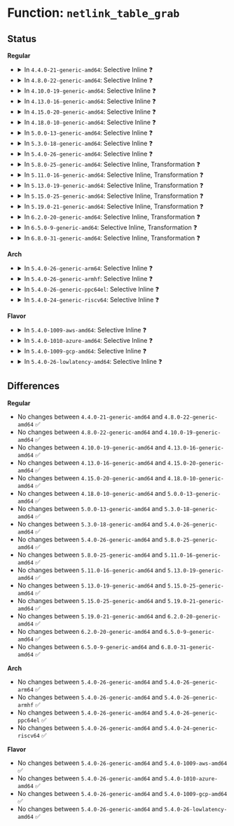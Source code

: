 # Function: <code>netlink_table_grab</code>

## Status
<b>Regular</b>
<ul>
<li>
<details>
<summary>In <code>4.4.0-21-generic-amd64</code>: Selective Inline ❓</summary>

```c
void netlink_table_grab()
```

```json
{
  "name": "netlink_table_grab",
  "collision_type": "Unique Global",
  "inline_type": "Selective",
  "funcs": [
    {
      "addr": 18446744071586501056,
      "name": "netlink_table_grab",
      "external": true,
      "loc": "net/netlink/af_netlink.c:969",
      "file": "net/netlink/af_netlink.c",
      "inline": "not declared, inlined",
      "caller_inline": [],
      "caller_func": [
        "net/netlink/af_netlink.c:__netlink_kernel_create",
        "net/netlink/af_netlink.c:netlink_realloc_groups",
        "net/netlink/af_netlink.c:netlink_setsockopt",
        "net/netlink/af_netlink.c:netlink_setsockopt",
        "net/netlink/af_netlink.c:netlink_bind",
        "net/netlink/af_netlink.c:netlink_release",
        "net/netlink/af_netlink.c:netlink_release",
        "net/netlink/af_netlink.c:netlink_change_ngroups",
        "net/netlink/genetlink.c:genl_unregister_family"
      ]
    }
  ],
  "symbols": [
    {
      "addr": 18446744071586501056,
      "name": "netlink_table_grab",
      "section": ".text",
      "bind": "STB_GLOBAL",
      "size": 251
    }
  ]
}
```
</details>
</li>
<li>
<details>
<summary>In <code>4.8.0-22-generic-amd64</code>: Selective Inline ❓</summary>

```c
void netlink_table_grab()
```

```json
{
  "name": "netlink_table_grab",
  "collision_type": "Unique Global",
  "inline_type": "Selective",
  "funcs": [
    {
      "addr": 18446744071586944384,
      "name": "netlink_table_grab",
      "external": true,
      "loc": "net/netlink/af_netlink.c:355",
      "file": "net/netlink/af_netlink.c",
      "inline": "not declared, inlined",
      "caller_inline": [],
      "caller_func": [
        "net/netlink/af_netlink.c:netlink_change_ngroups",
        "net/netlink/af_netlink.c:__netlink_kernel_create",
        "net/netlink/af_netlink.c:netlink_setsockopt",
        "net/netlink/af_netlink.c:netlink_setsockopt",
        "net/netlink/af_netlink.c:netlink_bind",
        "net/netlink/af_netlink.c:netlink_realloc_groups",
        "net/netlink/af_netlink.c:netlink_release",
        "net/netlink/af_netlink.c:netlink_release",
        "net/netlink/genetlink.c:genl_unregister_family"
      ]
    }
  ],
  "symbols": [
    {
      "addr": 18446744071586944384,
      "name": "netlink_table_grab",
      "section": ".text",
      "bind": "STB_GLOBAL",
      "size": 291
    }
  ]
}
```
</details>
</li>
<li>
<details>
<summary>In <code>4.10.0-19-generic-amd64</code>: Selective Inline ❓</summary>

```c
void netlink_table_grab()
```

```json
{
  "name": "netlink_table_grab",
  "collision_type": "Unique Global",
  "inline_type": "Selective",
  "funcs": [
    {
      "addr": 18446744071587139360,
      "name": "netlink_table_grab",
      "external": true,
      "loc": "net/netlink/af_netlink.c:362",
      "file": "net/netlink/af_netlink.c",
      "inline": "not declared, inlined",
      "caller_inline": [],
      "caller_func": [
        "net/netlink/af_netlink.c:netlink_change_ngroups",
        "net/netlink/af_netlink.c:__netlink_kernel_create",
        "net/netlink/af_netlink.c:netlink_setsockopt",
        "net/netlink/af_netlink.c:netlink_setsockopt",
        "net/netlink/af_netlink.c:netlink_bind",
        "net/netlink/af_netlink.c:netlink_realloc_groups",
        "net/netlink/af_netlink.c:netlink_release",
        "net/netlink/af_netlink.c:netlink_remove",
        "net/netlink/genetlink.c:genl_unregister_family"
      ]
    }
  ],
  "symbols": [
    {
      "addr": 18446744071587139360,
      "name": "netlink_table_grab",
      "section": ".text",
      "bind": "STB_GLOBAL",
      "size": 294
    }
  ]
}
```
</details>
</li>
<li>
<details>
<summary>In <code>4.13.0-16-generic-amd64</code>: Selective Inline ❓</summary>

```c
void netlink_table_grab()
```

```json
{
  "name": "netlink_table_grab",
  "collision_type": "Unique Global",
  "inline_type": "Selective",
  "funcs": [
    {
      "addr": 18446744071587269648,
      "name": "netlink_table_grab",
      "external": true,
      "loc": "net/netlink/af_netlink.c:393",
      "file": "net/netlink/af_netlink.c",
      "inline": "not declared, inlined",
      "caller_inline": [],
      "caller_func": [
        "net/netlink/af_netlink.c:netlink_change_ngroups",
        "net/netlink/af_netlink.c:__netlink_kernel_create",
        "net/netlink/af_netlink.c:netlink_setsockopt",
        "net/netlink/af_netlink.c:netlink_setsockopt",
        "net/netlink/af_netlink.c:netlink_bind",
        "net/netlink/af_netlink.c:netlink_realloc_groups",
        "net/netlink/af_netlink.c:netlink_release",
        "net/netlink/af_netlink.c:netlink_release",
        "net/netlink/af_netlink.c:netlink_release",
        "net/netlink/genetlink.c:genl_unregister_family"
      ]
    }
  ],
  "symbols": [
    {
      "addr": 18446744071587269648,
      "name": "netlink_table_grab",
      "section": ".text",
      "bind": "STB_GLOBAL",
      "size": 294
    }
  ]
}
```
</details>
</li>
<li>
<details>
<summary>In <code>4.15.0-20-generic-amd64</code>: Selective Inline ❓</summary>

```c
void netlink_table_grab()
```

```json
{
  "name": "netlink_table_grab",
  "collision_type": "Unique Global",
  "inline_type": "Selective",
  "funcs": [
    {
      "addr": 18446744071587789520,
      "name": "netlink_table_grab",
      "external": true,
      "loc": "net/netlink/af_netlink.c:395",
      "file": "net/netlink/af_netlink.c",
      "inline": "not declared, inlined",
      "caller_inline": [],
      "caller_func": [
        "net/netlink/af_netlink.c:netlink_change_ngroups",
        "net/netlink/af_netlink.c:__netlink_kernel_create",
        "net/netlink/af_netlink.c:netlink_setsockopt",
        "net/netlink/af_netlink.c:netlink_setsockopt",
        "net/netlink/af_netlink.c:netlink_bind",
        "net/netlink/af_netlink.c:netlink_realloc_groups",
        "net/netlink/af_netlink.c:netlink_release",
        "net/netlink/af_netlink.c:netlink_release",
        "net/netlink/af_netlink.c:netlink_release",
        "net/netlink/genetlink.c:genl_unregister_family"
      ]
    }
  ],
  "symbols": [
    {
      "addr": 18446744071587789520,
      "name": "netlink_table_grab",
      "section": ".text",
      "bind": "STB_GLOBAL",
      "size": 306
    }
  ]
}
```
</details>
</li>
<li>
<details>
<summary>In <code>4.18.0-10-generic-amd64</code>: Selective Inline ❓</summary>

```c
void netlink_table_grab()
```

```json
{
  "name": "netlink_table_grab",
  "collision_type": "Unique Global",
  "inline_type": "Selective",
  "funcs": [
    {
      "addr": 18446744071588132032,
      "name": "netlink_table_grab",
      "external": true,
      "loc": "net/netlink/af_netlink.c:429",
      "file": "net/netlink/af_netlink.c",
      "inline": "not declared, inlined",
      "caller_inline": [],
      "caller_func": [
        "net/netlink/af_netlink.c:netlink_proto_init",
        "net/netlink/af_netlink.c:netlink_change_ngroups",
        "net/netlink/af_netlink.c:__netlink_kernel_create",
        "net/netlink/af_netlink.c:netlink_setsockopt",
        "net/netlink/af_netlink.c:netlink_setsockopt",
        "net/netlink/af_netlink.c:netlink_bind",
        "net/netlink/af_netlink.c:netlink_realloc_groups",
        "net/netlink/af_netlink.c:netlink_release",
        "net/netlink/af_netlink.c:netlink_release",
        "net/netlink/genetlink.c:genl_unregister_family"
      ]
    }
  ],
  "symbols": [
    {
      "addr": 18446744071588132032,
      "name": "netlink_table_grab",
      "section": ".text",
      "bind": "STB_GLOBAL",
      "size": 306
    }
  ]
}
```
</details>
</li>
<li>
<details>
<summary>In <code>5.0.0-13-generic-amd64</code>: Selective Inline ❓</summary>

```c
void netlink_table_grab()
```

```json
{
  "name": "netlink_table_grab",
  "collision_type": "Unique Global",
  "inline_type": "Selective",
  "funcs": [
    {
      "addr": 18446744071588314560,
      "name": "netlink_table_grab",
      "external": true,
      "loc": "net/netlink/af_netlink.c:429",
      "file": "net/netlink/af_netlink.c",
      "inline": "not declared, inlined",
      "caller_inline": [],
      "caller_func": [
        "net/netlink/af_netlink.c:netlink_proto_init",
        "net/netlink/af_netlink.c:netlink_change_ngroups",
        "net/netlink/af_netlink.c:__netlink_kernel_create",
        "net/netlink/af_netlink.c:netlink_setsockopt",
        "net/netlink/af_netlink.c:netlink_setsockopt",
        "net/netlink/af_netlink.c:netlink_bind",
        "net/netlink/af_netlink.c:netlink_realloc_groups",
        "net/netlink/af_netlink.c:netlink_release",
        "net/netlink/af_netlink.c:netlink_release",
        "net/netlink/genetlink.c:genl_unregister_family"
      ]
    }
  ],
  "symbols": [
    {
      "addr": 18446744071588314560,
      "name": "netlink_table_grab",
      "section": ".text",
      "bind": "STB_GLOBAL",
      "size": 306
    }
  ]
}
```
</details>
</li>
<li>
<details>
<summary>In <code>5.3.0-18-generic-amd64</code>: Selective Inline ❓</summary>

```c
void netlink_table_grab()
```

```json
{
  "name": "netlink_table_grab",
  "collision_type": "Unique Global",
  "inline_type": "Selective",
  "funcs": [
    {
      "addr": 18446744071588712672,
      "name": "netlink_table_grab",
      "external": true,
      "loc": "net/netlink/af_netlink.c:420",
      "file": "net/netlink/af_netlink.c",
      "inline": "not declared, inlined",
      "caller_inline": [],
      "caller_func": [
        "net/netlink/af_netlink.c:netlink_proto_init",
        "net/netlink/af_netlink.c:netlink_change_ngroups",
        "net/netlink/af_netlink.c:__netlink_kernel_create",
        "net/netlink/af_netlink.c:netlink_setsockopt",
        "net/netlink/af_netlink.c:netlink_setsockopt",
        "net/netlink/af_netlink.c:netlink_bind",
        "net/netlink/af_netlink.c:netlink_realloc_groups",
        "net/netlink/af_netlink.c:netlink_release",
        "net/netlink/af_netlink.c:netlink_remove",
        "net/netlink/genetlink.c:genl_unregister_family"
      ]
    }
  ],
  "symbols": [
    {
      "addr": 18446744071588712672,
      "name": "netlink_table_grab",
      "section": ".text",
      "bind": "STB_GLOBAL",
      "size": 253
    }
  ]
}
```
</details>
</li>
<li>
<details>
<summary>In <code>5.4.0-26-generic-amd64</code>: Selective Inline ❓</summary>

```c
void netlink_table_grab()
```

```json
{
  "name": "netlink_table_grab",
  "collision_type": "Unique Global",
  "inline_type": "Selective",
  "funcs": [
    {
      "addr": 18446744071588936576,
      "name": "netlink_table_grab",
      "external": true,
      "loc": "net/netlink/af_netlink.c:420",
      "file": "net/netlink/af_netlink.c",
      "inline": "not declared, inlined",
      "caller_inline": [],
      "caller_func": [
        "net/netlink/af_netlink.c:netlink_proto_init",
        "net/netlink/af_netlink.c:netlink_change_ngroups",
        "net/netlink/af_netlink.c:__netlink_kernel_create",
        "net/netlink/af_netlink.c:netlink_setsockopt",
        "net/netlink/af_netlink.c:netlink_setsockopt",
        "net/netlink/af_netlink.c:netlink_bind",
        "net/netlink/af_netlink.c:netlink_realloc_groups",
        "net/netlink/af_netlink.c:netlink_release",
        "net/netlink/af_netlink.c:netlink_remove",
        "net/netlink/genetlink.c:genl_unregister_family"
      ]
    }
  ],
  "symbols": [
    {
      "addr": 18446744071588936576,
      "name": "netlink_table_grab",
      "section": ".text",
      "bind": "STB_GLOBAL",
      "size": 253
    }
  ]
}
```
</details>
</li>
<li>
<details>
<summary>In <code>5.8.0-25-generic-amd64</code>: Selective Inline, Transformation ❓</summary>

```c
void netlink_table_grab()
```

```json
{
  "name": "netlink_table_grab",
  "collision_type": "Unique Global",
  "inline_type": "Selective",
  "funcs": [
    {
      "addr": 18446744071589836021,
      "name": "netlink_table_grab",
      "external": true,
      "loc": "net/netlink/af_netlink.c:420",
      "file": "net/netlink/af_netlink.c",
      "inline": "not declared, inlined",
      "caller_inline": [
        "net/netlink/af_netlink.c:netlink_change_ngroups",
        "net/netlink/af_netlink.c:__netlink_kernel_create",
        "net/netlink/af_netlink.c:netlink_setsockopt",
        "net/netlink/af_netlink.c:netlink_bind",
        "net/netlink/af_netlink.c:netlink_realloc_groups",
        "net/netlink/af_netlink.c:netlink_release",
        "net/netlink/af_netlink.c:netlink_remove"
      ],
      "caller_func": [
        "net/netlink/af_netlink.c:netlink_proto_init",
        "net/netlink/af_netlink.c:netlink_change_ngroups",
        "net/netlink/af_netlink.c:__netlink_kernel_create",
        "net/netlink/af_netlink.c:netlink_setsockopt",
        "net/netlink/af_netlink.c:netlink_bind",
        "net/netlink/af_netlink.c:netlink_realloc_groups",
        "net/netlink/af_netlink.c:netlink_release",
        "net/netlink/af_netlink.c:netlink_remove",
        "net/netlink/genetlink.c:genl_unregister_mc_groups",
        "net/netlink/genetlink.c:genl_validate_assign_mc_groups"
      ]
    }
  ],
  "symbols": [
    {
      "addr": 18446744071589819152,
      "name": "netlink_table_grab.part.0",
      "section": ".text",
      "bind": "STB_LOCAL",
      "size": 235
    },
    {
      "addr": 18446744071589827536,
      "name": "netlink_table_grab",
      "section": ".text",
      "bind": "STB_GLOBAL",
      "size": 45
    }
  ]
}
```
</details>
</li>
<li>
<details>
<summary>In <code>5.11.0-16-generic-amd64</code>: Selective Inline, Transformation ❓</summary>

```c
void netlink_table_grab()
```

```json
{
  "name": "netlink_table_grab",
  "collision_type": "Unique Global",
  "inline_type": "Selective",
  "funcs": [
    {
      "addr": 18446744071589872501,
      "name": "netlink_table_grab",
      "external": true,
      "loc": "net/netlink/af_netlink.c:421",
      "file": "net/netlink/af_netlink.c",
      "inline": "not declared, inlined",
      "caller_inline": [
        "net/netlink/af_netlink.c:netlink_change_ngroups",
        "net/netlink/af_netlink.c:__netlink_kernel_create",
        "net/netlink/af_netlink.c:netlink_setsockopt",
        "net/netlink/af_netlink.c:netlink_bind",
        "net/netlink/af_netlink.c:netlink_realloc_groups",
        "net/netlink/af_netlink.c:netlink_release",
        "net/netlink/af_netlink.c:netlink_remove"
      ],
      "caller_func": [
        "net/netlink/af_netlink.c:netlink_proto_init",
        "net/netlink/af_netlink.c:netlink_change_ngroups",
        "net/netlink/af_netlink.c:__netlink_kernel_create",
        "net/netlink/af_netlink.c:netlink_setsockopt",
        "net/netlink/af_netlink.c:netlink_bind",
        "net/netlink/af_netlink.c:netlink_realloc_groups",
        "net/netlink/af_netlink.c:netlink_release",
        "net/netlink/af_netlink.c:netlink_remove",
        "net/netlink/genetlink.c:genl_unregister_mc_groups",
        "net/netlink/genetlink.c:genl_validate_assign_mc_groups"
      ]
    }
  ],
  "symbols": [
    {
      "addr": 18446744071589855344,
      "name": "netlink_table_grab.part.0",
      "section": ".text",
      "bind": "STB_LOCAL",
      "size": 235
    },
    {
      "addr": 18446744071589863904,
      "name": "netlink_table_grab",
      "section": ".text",
      "bind": "STB_GLOBAL",
      "size": 45
    }
  ]
}
```
</details>
</li>
<li>
<details>
<summary>In <code>5.13.0-19-generic-amd64</code>: Selective Inline, Transformation ❓</summary>

```c
void netlink_table_grab()
```

```json
{
  "name": "netlink_table_grab",
  "collision_type": "Unique Global",
  "inline_type": "Selective",
  "funcs": [
    {
      "addr": 18446744071589778533,
      "name": "netlink_table_grab",
      "external": true,
      "loc": "net/netlink/af_netlink.c:429",
      "file": "net/netlink/af_netlink.c",
      "inline": "not declared, inlined",
      "caller_inline": [
        "net/netlink/af_netlink.c:netlink_change_ngroups",
        "net/netlink/af_netlink.c:__netlink_kernel_create",
        "net/netlink/af_netlink.c:netlink_setsockopt",
        "net/netlink/af_netlink.c:netlink_bind",
        "net/netlink/af_netlink.c:netlink_realloc_groups",
        "net/netlink/af_netlink.c:netlink_release",
        "net/netlink/af_netlink.c:netlink_remove"
      ],
      "caller_func": [
        "net/netlink/af_netlink.c:netlink_proto_init",
        "net/netlink/af_netlink.c:netlink_change_ngroups",
        "net/netlink/af_netlink.c:__netlink_kernel_create",
        "net/netlink/af_netlink.c:netlink_setsockopt",
        "net/netlink/af_netlink.c:netlink_bind",
        "net/netlink/af_netlink.c:netlink_realloc_groups",
        "net/netlink/af_netlink.c:netlink_release",
        "net/netlink/af_netlink.c:netlink_remove",
        "net/netlink/genetlink.c:genl_unregister_family",
        "net/netlink/genetlink.c:genl_validate_assign_mc_groups"
      ]
    }
  ],
  "symbols": [
    {
      "addr": 18446744071589761152,
      "name": "netlink_table_grab.part.0",
      "section": ".text",
      "bind": "STB_LOCAL",
      "size": 216
    },
    {
      "addr": 18446744071589769920,
      "name": "netlink_table_grab",
      "section": ".text",
      "bind": "STB_GLOBAL",
      "size": 45
    }
  ]
}
```
</details>
</li>
<li>
<details>
<summary>In <code>5.15.0-25-generic-amd64</code>: Selective Inline, Transformation ❓</summary>

```c
void netlink_table_grab()
```

```json
{
  "name": "netlink_table_grab",
  "collision_type": "Unique Global",
  "inline_type": "Selective",
  "funcs": [
    {
      "addr": 18446744071590537957,
      "name": "netlink_table_grab",
      "external": true,
      "loc": "net/netlink/af_netlink.c:429",
      "file": "net/netlink/af_netlink.c",
      "inline": "not declared, inlined",
      "caller_inline": [
        "net/netlink/af_netlink.c:netlink_change_ngroups",
        "net/netlink/af_netlink.c:__netlink_kernel_create",
        "net/netlink/af_netlink.c:netlink_setsockopt",
        "net/netlink/af_netlink.c:netlink_bind",
        "net/netlink/af_netlink.c:netlink_realloc_groups",
        "net/netlink/af_netlink.c:netlink_release",
        "net/netlink/af_netlink.c:netlink_release"
      ],
      "caller_func": [
        "net/netlink/af_netlink.c:netlink_proto_init",
        "net/netlink/af_netlink.c:netlink_change_ngroups",
        "net/netlink/af_netlink.c:__netlink_kernel_create",
        "net/netlink/af_netlink.c:netlink_setsockopt",
        "net/netlink/af_netlink.c:netlink_bind",
        "net/netlink/af_netlink.c:netlink_realloc_groups",
        "net/netlink/af_netlink.c:netlink_release",
        "net/netlink/af_netlink.c:netlink_release",
        "net/netlink/genetlink.c:genl_unregister_family",
        "net/netlink/genetlink.c:genl_validate_assign_mc_groups"
      ]
    }
  ],
  "symbols": [
    {
      "addr": 18446744071590520384,
      "name": "netlink_table_grab.part.0",
      "section": ".text",
      "bind": "STB_LOCAL",
      "size": 199
    },
    {
      "addr": 18446744071590529264,
      "name": "netlink_table_grab",
      "section": ".text",
      "bind": "STB_GLOBAL",
      "size": 45
    }
  ]
}
```
</details>
</li>
<li>
<details>
<summary>In <code>5.19.0-21-generic-amd64</code>: Selective Inline, Transformation ❓</summary>

```c
void netlink_table_grab()
```

```json
{
  "name": "netlink_table_grab",
  "collision_type": "Unique Global",
  "inline_type": "Selective",
  "funcs": [
    {
      "addr": 18446744071592146933,
      "name": "netlink_table_grab",
      "external": true,
      "loc": "net/netlink/af_netlink.c:433",
      "file": "net/netlink/af_netlink.c",
      "inline": "not declared, inlined",
      "caller_inline": [
        "net/netlink/af_netlink.c:netlink_change_ngroups",
        "net/netlink/af_netlink.c:__netlink_kernel_create",
        "net/netlink/af_netlink.c:netlink_setsockopt",
        "net/netlink/af_netlink.c:netlink_bind",
        "net/netlink/af_netlink.c:netlink_realloc_groups",
        "net/netlink/af_netlink.c:netlink_release",
        "net/netlink/af_netlink.c:netlink_release"
      ],
      "caller_func": [
        "net/netlink/af_netlink.c:netlink_proto_init",
        "net/netlink/af_netlink.c:netlink_change_ngroups",
        "net/netlink/af_netlink.c:__netlink_kernel_create",
        "net/netlink/af_netlink.c:netlink_setsockopt",
        "net/netlink/af_netlink.c:netlink_bind",
        "net/netlink/af_netlink.c:netlink_realloc_groups",
        "net/netlink/af_netlink.c:netlink_release",
        "net/netlink/af_netlink.c:netlink_release",
        "net/netlink/genetlink.c:genl_unregister_family",
        "net/netlink/genetlink.c:genl_validate_assign_mc_groups"
      ]
    }
  ],
  "symbols": [
    {
      "addr": 18446744071592126672,
      "name": "netlink_table_grab.part.0",
      "section": ".text",
      "bind": "STB_LOCAL",
      "size": 207
    },
    {
      "addr": 18446744071592141856,
      "name": "netlink_table_grab",
      "section": ".text",
      "bind": "STB_GLOBAL",
      "size": 61
    }
  ]
}
```
</details>
</li>
<li>
<details>
<summary>In <code>6.2.0-20-generic-amd64</code>: Selective Inline, Transformation ❓</summary>

```c
void netlink_table_grab()
```

```json
{
  "name": "netlink_table_grab",
  "collision_type": "Unique Global",
  "inline_type": "Selective",
  "funcs": [
    {
      "addr": 18446744071628184887,
      "name": "netlink_table_grab",
      "external": true,
      "loc": "net/netlink/af_netlink.c:433",
      "file": "net/netlink/af_netlink.c",
      "inline": "not declared, inlined",
      "caller_inline": [
        "net/netlink/af_netlink.c:netlink_proto_init",
        "net/netlink/af_netlink.c:netlink_change_ngroups",
        "net/netlink/af_netlink.c:__netlink_kernel_create",
        "net/netlink/af_netlink.c:netlink_setsockopt",
        "net/netlink/af_netlink.c:netlink_bind",
        "net/netlink/af_netlink.c:netlink_realloc_groups",
        "net/netlink/af_netlink.c:netlink_release",
        "net/netlink/af_netlink.c:netlink_release"
      ],
      "caller_func": [
        "net/netlink/af_netlink.c:netlink_proto_init",
        "net/netlink/af_netlink.c:netlink_change_ngroups",
        "net/netlink/af_netlink.c:__netlink_kernel_create",
        "net/netlink/af_netlink.c:netlink_setsockopt",
        "net/netlink/af_netlink.c:netlink_bind",
        "net/netlink/af_netlink.c:netlink_realloc_groups",
        "net/netlink/af_netlink.c:netlink_release",
        "net/netlink/af_netlink.c:netlink_release",
        "net/netlink/genetlink.c:genl_unregister_family",
        "net/netlink/genetlink.c:genl_validate_assign_mc_groups"
      ]
    }
  ],
  "symbols": [
    {
      "addr": 18446744071593949616,
      "name": "netlink_table_grab.part.0",
      "section": ".text",
      "bind": "STB_LOCAL",
      "size": 207
    },
    {
      "addr": 18446744071593966112,
      "name": "netlink_table_grab",
      "section": ".text",
      "bind": "STB_GLOBAL",
      "size": 61
    }
  ]
}
```
</details>
</li>
<li>
<details>
<summary>In <code>6.5.0-9-generic-amd64</code>: Selective Inline, Transformation ❓</summary>

```c
void netlink_table_grab()
```

```json
{
  "name": "netlink_table_grab",
  "collision_type": "Unique Global",
  "inline_type": "Selective",
  "funcs": [
    {
      "addr": 18446744071619953479,
      "name": "netlink_table_grab",
      "external": true,
      "loc": "net/netlink/af_netlink.c:433",
      "file": "net/netlink/af_netlink.c",
      "inline": "not declared, inlined",
      "caller_inline": [
        "net/netlink/af_netlink.c:netlink_proto_init",
        "net/netlink/af_netlink.c:netlink_change_ngroups",
        "net/netlink/af_netlink.c:__netlink_kernel_create",
        "net/netlink/af_netlink.c:netlink_setsockopt",
        "net/netlink/af_netlink.c:netlink_bind",
        "net/netlink/af_netlink.c:netlink_realloc_groups",
        "net/netlink/af_netlink.c:netlink_release",
        "net/netlink/af_netlink.c:netlink_release"
      ],
      "caller_func": [
        "net/netlink/af_netlink.c:netlink_proto_init",
        "net/netlink/af_netlink.c:netlink_change_ngroups",
        "net/netlink/af_netlink.c:__netlink_kernel_create",
        "net/netlink/af_netlink.c:netlink_setsockopt",
        "net/netlink/af_netlink.c:netlink_setsockopt",
        "net/netlink/af_netlink.c:netlink_bind",
        "net/netlink/af_netlink.c:netlink_realloc_groups",
        "net/netlink/af_netlink.c:netlink_release",
        "net/netlink/af_netlink.c:netlink_release",
        "net/netlink/genetlink.c:genl_unregister_family",
        "net/netlink/genetlink.c:genl_validate_assign_mc_groups"
      ]
    }
  ],
  "symbols": [
    {
      "addr": 18446744071594325904,
      "name": "netlink_table_grab.part.0",
      "section": ".text",
      "bind": "STB_LOCAL",
      "size": 207
    },
    {
      "addr": 18446744071594343024,
      "name": "netlink_table_grab",
      "section": ".text",
      "bind": "STB_GLOBAL",
      "size": 61
    }
  ]
}
```
</details>
</li>
<li>
<details>
<summary>In <code>6.8.0-31-generic-amd64</code>: Selective Inline, Transformation ❓</summary>

```c
void netlink_table_grab()
```

```json
{
  "name": "netlink_table_grab",
  "collision_type": "Unique Global",
  "inline_type": "Selective",
  "funcs": [
    {
      "addr": 18446744071622265061,
      "name": "netlink_table_grab",
      "external": true,
      "loc": "net/netlink/af_netlink.c:431",
      "file": "net/netlink/af_netlink.c",
      "inline": "not declared, inlined",
      "caller_inline": [
        "net/netlink/af_netlink.c:netlink_proto_init",
        "net/netlink/af_netlink.c:netlink_change_ngroups",
        "net/netlink/af_netlink.c:__netlink_kernel_create",
        "net/netlink/af_netlink.c:netlink_setsockopt",
        "net/netlink/af_netlink.c:netlink_bind",
        "net/netlink/af_netlink.c:netlink_realloc_groups",
        "net/netlink/af_netlink.c:netlink_release",
        "net/netlink/af_netlink.c:netlink_release"
      ],
      "caller_func": [
        "net/netlink/af_netlink.c:netlink_proto_init",
        "net/netlink/af_netlink.c:netlink_change_ngroups",
        "net/netlink/af_netlink.c:__netlink_kernel_create",
        "net/netlink/af_netlink.c:netlink_setsockopt",
        "net/netlink/af_netlink.c:netlink_setsockopt",
        "net/netlink/af_netlink.c:netlink_bind",
        "net/netlink/af_netlink.c:netlink_realloc_groups",
        "net/netlink/af_netlink.c:netlink_release",
        "net/netlink/af_netlink.c:netlink_release",
        "net/netlink/genetlink.c:genl_unregister_family",
        "net/netlink/genetlink.c:genl_validate_assign_mc_groups"
      ]
    }
  ],
  "symbols": [
    {
      "addr": 18446744071595125680,
      "name": "netlink_table_grab.part.0",
      "section": ".text",
      "bind": "STB_LOCAL",
      "size": 207
    },
    {
      "addr": 18446744071595142624,
      "name": "netlink_table_grab",
      "section": ".text",
      "bind": "STB_GLOBAL",
      "size": 61
    }
  ]
}
```
</details>
</li>
</ul>
<b>Arch</b>
<ul>
<li>
<details>
<summary>In <code>5.4.0-26-generic-arm64</code>: Selective Inline ❓</summary>

```c
void netlink_table_grab()
```

```json
{
  "name": "netlink_table_grab",
  "collision_type": "Unique Global",
  "inline_type": "Selective",
  "funcs": [
    {
      "addr": 18446603336502534016,
      "name": "netlink_table_grab",
      "external": true,
      "loc": "net/netlink/af_netlink.c:420",
      "file": "net/netlink/af_netlink.c",
      "inline": "not declared, inlined",
      "caller_inline": [],
      "caller_func": [
        "net/netlink/af_netlink.c:netlink_proto_init",
        "net/netlink/af_netlink.c:netlink_change_ngroups",
        "net/netlink/af_netlink.c:__netlink_kernel_create",
        "net/netlink/af_netlink.c:netlink_setsockopt",
        "net/netlink/af_netlink.c:netlink_setsockopt",
        "net/netlink/af_netlink.c:netlink_bind",
        "net/netlink/af_netlink.c:netlink_realloc_groups",
        "net/netlink/af_netlink.c:netlink_release",
        "net/netlink/af_netlink.c:netlink_remove",
        "net/netlink/genetlink.c:genl_unregister_family"
      ]
    }
  ],
  "symbols": [
    {
      "addr": 18446603336502534016,
      "name": "netlink_table_grab",
      "section": ".text",
      "bind": "STB_GLOBAL",
      "size": 428
    }
  ]
}
```
</details>
</li>
<li>
<details>
<summary>In <code>5.4.0-26-generic-armhf</code>: Selective Inline ❓</summary>

```c
void netlink_table_grab()
```

```json
{
  "name": "netlink_table_grab",
  "collision_type": "Unique Global",
  "inline_type": "Selective",
  "funcs": [
    {
      "addr": 3235242568,
      "name": "netlink_table_grab",
      "external": true,
      "loc": "net/netlink/af_netlink.c:420",
      "file": "net/netlink/af_netlink.c",
      "inline": "not declared, inlined",
      "caller_inline": [],
      "caller_func": [
        "net/netlink/af_netlink.c:netlink_proto_init",
        "net/netlink/af_netlink.c:netlink_change_ngroups",
        "net/netlink/af_netlink.c:__netlink_kernel_create",
        "net/netlink/af_netlink.c:netlink_setsockopt",
        "net/netlink/af_netlink.c:netlink_setsockopt",
        "net/netlink/af_netlink.c:netlink_bind",
        "net/netlink/af_netlink.c:netlink_realloc_groups",
        "net/netlink/af_netlink.c:netlink_release",
        "net/netlink/af_netlink.c:netlink_remove",
        "net/netlink/genetlink.c:genl_unregister_family"
      ]
    }
  ],
  "symbols": [
    {
      "addr": 3235242568,
      "name": "netlink_table_grab",
      "section": ".text",
      "bind": "STB_GLOBAL",
      "size": 336
    }
  ]
}
```
</details>
</li>
<li>
<details>
<summary>In <code>5.4.0-26-generic-ppc64el</code>: Selective Inline ❓</summary>

```c
void netlink_table_grab()
```

```json
{
  "name": "netlink_table_grab",
  "collision_type": "Unique Global",
  "inline_type": "Selective",
  "funcs": [
    {
      "addr": 13835058055296107328,
      "name": "netlink_table_grab",
      "external": true,
      "loc": "net/netlink/af_netlink.c:420",
      "file": "net/netlink/af_netlink.c",
      "inline": "not declared, inlined",
      "caller_inline": [],
      "caller_func": [
        "net/netlink/af_netlink.c:netlink_proto_init",
        "net/netlink/af_netlink.c:netlink_change_ngroups",
        "net/netlink/af_netlink.c:__netlink_kernel_create",
        "net/netlink/af_netlink.c:netlink_setsockopt",
        "net/netlink/af_netlink.c:netlink_setsockopt",
        "net/netlink/af_netlink.c:netlink_bind",
        "net/netlink/af_netlink.c:netlink_realloc_groups",
        "net/netlink/af_netlink.c:netlink_release",
        "net/netlink/af_netlink.c:netlink_remove",
        "net/netlink/af_netlink.c:netlink_remove",
        "net/netlink/genetlink.c:genl_unregister_family",
        "net/netlink/genetlink.c:genl_validate_assign_mc_groups"
      ]
    }
  ],
  "symbols": [
    {
      "addr": 13835058055296107328,
      "name": "netlink_table_grab",
      "section": ".text",
      "bind": "STB_GLOBAL",
      "size": 372
    }
  ]
}
```
</details>
</li>
<li>
<details>
<summary>In <code>5.4.0-24-generic-riscv64</code>: Selective Inline ❓</summary>

```c
void netlink_table_grab()
```

```json
{
  "name": "netlink_table_grab",
  "collision_type": "Unique Global",
  "inline_type": "Selective",
  "funcs": [
    {
      "addr": 18446743936278700474,
      "name": "netlink_table_grab",
      "external": true,
      "loc": "net/netlink/af_netlink.c:420",
      "file": "net/netlink/af_netlink.c",
      "inline": "not declared, inlined",
      "caller_inline": [],
      "caller_func": [
        "net/netlink/af_netlink.c:netlink_proto_init",
        "net/netlink/af_netlink.c:netlink_change_ngroups",
        "net/netlink/af_netlink.c:__netlink_kernel_create",
        "net/netlink/af_netlink.c:netlink_setsockopt",
        "net/netlink/af_netlink.c:netlink_setsockopt",
        "net/netlink/af_netlink.c:netlink_bind",
        "net/netlink/af_netlink.c:netlink_realloc_groups",
        "net/netlink/af_netlink.c:netlink_release",
        "net/netlink/af_netlink.c:netlink_remove",
        "net/netlink/genetlink.c:genl_unregister_family"
      ]
    }
  ],
  "symbols": [
    {
      "addr": 18446743936278700474,
      "name": "netlink_table_grab",
      "section": ".text",
      "bind": "STB_GLOBAL",
      "size": 240
    }
  ]
}
```
</details>
</li>
</ul>
<b>Flavor</b>
<ul>
<li>
<details>
<summary>In <code>5.4.0-1009-aws-amd64</code>: Selective Inline ❓</summary>

```c
void netlink_table_grab()
```

```json
{
  "name": "netlink_table_grab",
  "collision_type": "Unique Global",
  "inline_type": "Selective",
  "funcs": [
    {
      "addr": 18446744071588542960,
      "name": "netlink_table_grab",
      "external": true,
      "loc": "net/netlink/af_netlink.c:420",
      "file": "net/netlink/af_netlink.c",
      "inline": "not declared, inlined",
      "caller_inline": [],
      "caller_func": [
        "net/netlink/af_netlink.c:netlink_proto_init",
        "net/netlink/af_netlink.c:netlink_change_ngroups",
        "net/netlink/af_netlink.c:__netlink_kernel_create",
        "net/netlink/af_netlink.c:netlink_setsockopt",
        "net/netlink/af_netlink.c:netlink_setsockopt",
        "net/netlink/af_netlink.c:netlink_bind",
        "net/netlink/af_netlink.c:netlink_realloc_groups",
        "net/netlink/af_netlink.c:netlink_release",
        "net/netlink/af_netlink.c:netlink_remove",
        "net/netlink/genetlink.c:genl_unregister_family"
      ]
    }
  ],
  "symbols": [
    {
      "addr": 18446744071588542960,
      "name": "netlink_table_grab",
      "section": ".text",
      "bind": "STB_GLOBAL",
      "size": 253
    }
  ]
}
```
</details>
</li>
<li>
<details>
<summary>In <code>5.4.0-1010-azure-amd64</code>: Selective Inline ❓</summary>

```c
void netlink_table_grab()
```

```json
{
  "name": "netlink_table_grab",
  "collision_type": "Unique Global",
  "inline_type": "Selective",
  "funcs": [
    {
      "addr": 18446744071588254960,
      "name": "netlink_table_grab",
      "external": true,
      "loc": "net/netlink/af_netlink.c:420",
      "file": "net/netlink/af_netlink.c",
      "inline": "not declared, inlined",
      "caller_inline": [],
      "caller_func": [
        "net/netlink/af_netlink.c:netlink_proto_init",
        "net/netlink/af_netlink.c:netlink_change_ngroups",
        "net/netlink/af_netlink.c:__netlink_kernel_create",
        "net/netlink/af_netlink.c:netlink_setsockopt",
        "net/netlink/af_netlink.c:netlink_setsockopt",
        "net/netlink/af_netlink.c:netlink_bind",
        "net/netlink/af_netlink.c:netlink_realloc_groups",
        "net/netlink/af_netlink.c:netlink_release",
        "net/netlink/af_netlink.c:netlink_remove",
        "net/netlink/genetlink.c:genl_unregister_family"
      ]
    }
  ],
  "symbols": [
    {
      "addr": 18446744071588254960,
      "name": "netlink_table_grab",
      "section": ".text",
      "bind": "STB_GLOBAL",
      "size": 247
    }
  ]
}
```
</details>
</li>
<li>
<details>
<summary>In <code>5.4.0-1009-gcp-amd64</code>: Selective Inline ❓</summary>

```c
void netlink_table_grab()
```

```json
{
  "name": "netlink_table_grab",
  "collision_type": "Unique Global",
  "inline_type": "Selective",
  "funcs": [
    {
      "addr": 18446744071588875136,
      "name": "netlink_table_grab",
      "external": true,
      "loc": "net/netlink/af_netlink.c:420",
      "file": "net/netlink/af_netlink.c",
      "inline": "not declared, inlined",
      "caller_inline": [],
      "caller_func": [
        "net/netlink/af_netlink.c:netlink_proto_init",
        "net/netlink/af_netlink.c:netlink_change_ngroups",
        "net/netlink/af_netlink.c:__netlink_kernel_create",
        "net/netlink/af_netlink.c:netlink_setsockopt",
        "net/netlink/af_netlink.c:netlink_setsockopt",
        "net/netlink/af_netlink.c:netlink_bind",
        "net/netlink/af_netlink.c:netlink_realloc_groups",
        "net/netlink/af_netlink.c:netlink_release",
        "net/netlink/af_netlink.c:netlink_remove",
        "net/netlink/genetlink.c:genl_unregister_family"
      ]
    }
  ],
  "symbols": [
    {
      "addr": 18446744071588875136,
      "name": "netlink_table_grab",
      "section": ".text",
      "bind": "STB_GLOBAL",
      "size": 253
    }
  ]
}
```
</details>
</li>
<li>
<details>
<summary>In <code>5.4.0-26-lowlatency-amd64</code>: Selective Inline ❓</summary>

```c
void netlink_table_grab()
```

```json
{
  "name": "netlink_table_grab",
  "collision_type": "Unique Global",
  "inline_type": "Selective",
  "funcs": [
    {
      "addr": 18446744071589017104,
      "name": "netlink_table_grab",
      "external": true,
      "loc": "net/netlink/af_netlink.c:420",
      "file": "net/netlink/af_netlink.c",
      "inline": "not declared, inlined",
      "caller_inline": [],
      "caller_func": [
        "net/netlink/af_netlink.c:netlink_proto_init",
        "net/netlink/af_netlink.c:netlink_change_ngroups",
        "net/netlink/af_netlink.c:__netlink_kernel_create",
        "net/netlink/af_netlink.c:netlink_setsockopt",
        "net/netlink/af_netlink.c:netlink_setsockopt",
        "net/netlink/af_netlink.c:netlink_bind",
        "net/netlink/af_netlink.c:netlink_realloc_groups",
        "net/netlink/af_netlink.c:netlink_release",
        "net/netlink/af_netlink.c:netlink_remove",
        "net/netlink/genetlink.c:genl_unregister_family"
      ]
    }
  ],
  "symbols": [
    {
      "addr": 18446744071589017104,
      "name": "netlink_table_grab",
      "section": ".text",
      "bind": "STB_GLOBAL",
      "size": 246
    }
  ]
}
```
</details>
</li>
</ul>

## Differences
<b>Regular</b>
<ul>
<li>
No changes between <code>4.4.0-21-generic-amd64</code> and <code>4.8.0-22-generic-amd64</code> ✅
</li>
<li>
No changes between <code>4.8.0-22-generic-amd64</code> and <code>4.10.0-19-generic-amd64</code> ✅
</li>
<li>
No changes between <code>4.10.0-19-generic-amd64</code> and <code>4.13.0-16-generic-amd64</code> ✅
</li>
<li>
No changes between <code>4.13.0-16-generic-amd64</code> and <code>4.15.0-20-generic-amd64</code> ✅
</li>
<li>
No changes between <code>4.15.0-20-generic-amd64</code> and <code>4.18.0-10-generic-amd64</code> ✅
</li>
<li>
No changes between <code>4.18.0-10-generic-amd64</code> and <code>5.0.0-13-generic-amd64</code> ✅
</li>
<li>
No changes between <code>5.0.0-13-generic-amd64</code> and <code>5.3.0-18-generic-amd64</code> ✅
</li>
<li>
No changes between <code>5.3.0-18-generic-amd64</code> and <code>5.4.0-26-generic-amd64</code> ✅
</li>
<li>
No changes between <code>5.4.0-26-generic-amd64</code> and <code>5.8.0-25-generic-amd64</code> ✅
</li>
<li>
No changes between <code>5.8.0-25-generic-amd64</code> and <code>5.11.0-16-generic-amd64</code> ✅
</li>
<li>
No changes between <code>5.11.0-16-generic-amd64</code> and <code>5.13.0-19-generic-amd64</code> ✅
</li>
<li>
No changes between <code>5.13.0-19-generic-amd64</code> and <code>5.15.0-25-generic-amd64</code> ✅
</li>
<li>
No changes between <code>5.15.0-25-generic-amd64</code> and <code>5.19.0-21-generic-amd64</code> ✅
</li>
<li>
No changes between <code>5.19.0-21-generic-amd64</code> and <code>6.2.0-20-generic-amd64</code> ✅
</li>
<li>
No changes between <code>6.2.0-20-generic-amd64</code> and <code>6.5.0-9-generic-amd64</code> ✅
</li>
<li>
No changes between <code>6.5.0-9-generic-amd64</code> and <code>6.8.0-31-generic-amd64</code> ✅
</li>
</ul>
<b>Arch</b>
<ul>
<li>
No changes between <code>5.4.0-26-generic-amd64</code> and <code>5.4.0-26-generic-arm64</code> ✅
</li>
<li>
No changes between <code>5.4.0-26-generic-amd64</code> and <code>5.4.0-26-generic-armhf</code> ✅
</li>
<li>
No changes between <code>5.4.0-26-generic-amd64</code> and <code>5.4.0-26-generic-ppc64el</code> ✅
</li>
<li>
No changes between <code>5.4.0-26-generic-amd64</code> and <code>5.4.0-24-generic-riscv64</code> ✅
</li>
</ul>
<b>Flavor</b>
<ul>
<li>
No changes between <code>5.4.0-26-generic-amd64</code> and <code>5.4.0-1009-aws-amd64</code> ✅
</li>
<li>
No changes between <code>5.4.0-26-generic-amd64</code> and <code>5.4.0-1010-azure-amd64</code> ✅
</li>
<li>
No changes between <code>5.4.0-26-generic-amd64</code> and <code>5.4.0-1009-gcp-amd64</code> ✅
</li>
<li>
No changes between <code>5.4.0-26-generic-amd64</code> and <code>5.4.0-26-lowlatency-amd64</code> ✅
</li>
</ul>
